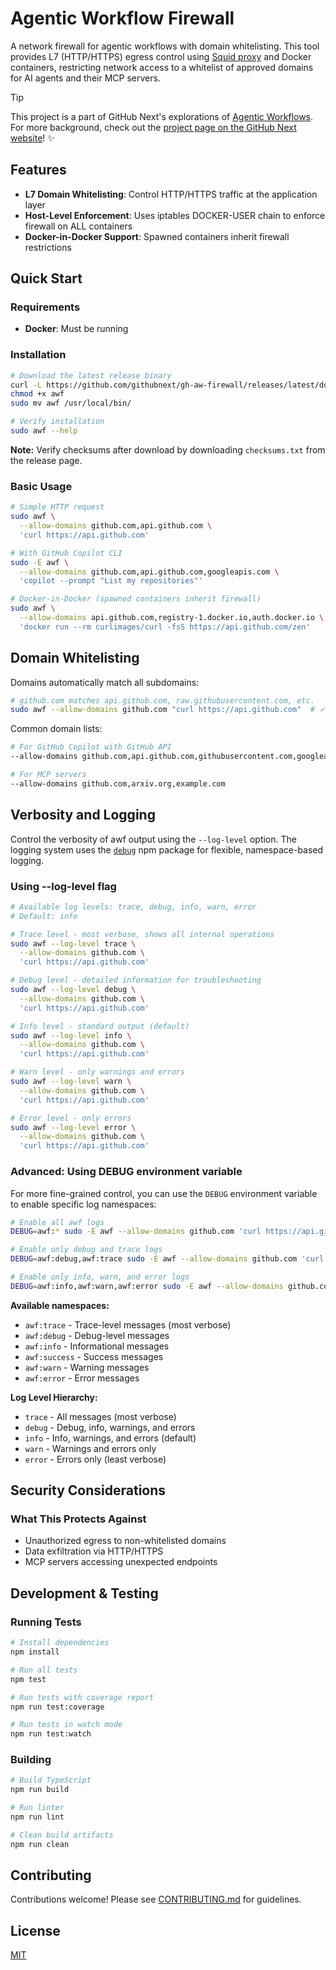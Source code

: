 # Agentic Workflow Firewall

A network firewall for agentic workflows with domain whitelisting. This tool provides L7 (HTTP/HTTPS) egress control using [Squid proxy](https://www.squid-cache.org/) and Docker containers, restricting network access to a whitelist of approved domains for AI agents and their MCP servers.

> [!TIP]
> This project is a part of GitHub Next's explorations of [Agentic Workflows](https://github.com/githubnext/gh-aw). For more background, check out the [project page on the GitHub Next website](https://githubnext.com/projects/agentic-workflows/)! ✨

## Features

- **L7 Domain Whitelisting**: Control HTTP/HTTPS traffic at the application layer
- **Host-Level Enforcement**: Uses iptables DOCKER-USER chain to enforce firewall on ALL containers
- **Docker-in-Docker Support**: Spawned containers inherit firewall restrictions

## Quick Start

### Requirements

- **Docker**: Must be running

### Installation

```bash
# Download the latest release binary
curl -L https://github.com/githubnext/gh-aw-firewall/releases/latest/download/awf-linux-x64 -o awf
chmod +x awf
sudo mv awf /usr/local/bin/

# Verify installation
sudo awf --help
```

**Note:** Verify checksums after download by downloading `checksums.txt` from the release page.

### Basic Usage

```bash
# Simple HTTP request
sudo awf \
  --allow-domains github.com,api.github.com \
  'curl https://api.github.com'

# With GitHub Copilot CLI
sudo -E awf \
  --allow-domains github.com,api.github.com,googleapis.com \
  'copilot --prompt "List my repositories"'

# Docker-in-Docker (spawned containers inherit firewall)
sudo awf \
  --allow-domains api.github.com,registry-1.docker.io,auth.docker.io \
  'docker run --rm curlimages/curl -fsS https://api.github.com/zen'
```

## Domain Whitelisting

Domains automatically match all subdomains:

```bash
# github.com matches api.github.com, raw.githubusercontent.com, etc.
sudo awf --allow-domains github.com "curl https://api.github.com"  # ✓ works
```

Common domain lists:

```bash
# For GitHub Copilot with GitHub API
--allow-domains github.com,api.github.com,githubusercontent.com,googleapis.com

# For MCP servers
--allow-domains github.com,arxiv.org,example.com
```

## Verbosity and Logging

Control the verbosity of awf output using the `--log-level` option. The logging system uses the [`debug`](https://www.npmjs.com/package/debug) npm package for flexible, namespace-based logging.

### Using --log-level flag

```bash
# Available log levels: trace, debug, info, warn, error
# Default: info

# Trace level - most verbose, shows all internal operations
sudo awf --log-level trace \
  --allow-domains github.com \
  'curl https://api.github.com'

# Debug level - detailed information for troubleshooting
sudo awf --log-level debug \
  --allow-domains github.com \
  'curl https://api.github.com'

# Info level - standard output (default)
sudo awf --log-level info \
  --allow-domains github.com \
  'curl https://api.github.com'

# Warn level - only warnings and errors
sudo awf --log-level warn \
  --allow-domains github.com \
  'curl https://api.github.com'

# Error level - only errors
sudo awf --log-level error \
  --allow-domains github.com \
  'curl https://api.github.com'
```

### Advanced: Using DEBUG environment variable

For more fine-grained control, you can use the `DEBUG` environment variable to enable specific log namespaces:

```bash
# Enable all awf logs
DEBUG=awf:* sudo -E awf --allow-domains github.com 'curl https://api.github.com'

# Enable only debug and trace logs
DEBUG=awf:debug,awf:trace sudo -E awf --allow-domains github.com 'curl https://api.github.com'

# Enable only info, warn, and error logs
DEBUG=awf:info,awf:warn,awf:error sudo -E awf --allow-domains github.com 'curl https://api.github.com'
```

**Available namespaces:**
- `awf:trace` - Trace-level messages (most verbose)
- `awf:debug` - Debug-level messages
- `awf:info` - Informational messages
- `awf:success` - Success messages
- `awf:warn` - Warning messages
- `awf:error` - Error messages

**Log Level Hierarchy:**
- `trace` - All messages (most verbose)
- `debug` - Debug, info, warnings, and errors
- `info` - Info, warnings, and errors (default)
- `warn` - Warnings and errors only
- `error` - Errors only (least verbose)

## Security Considerations

### What This Protects Against
- Unauthorized egress to non-whitelisted domains
- Data exfiltration via HTTP/HTTPS
- MCP servers accessing unexpected endpoints

## Development & Testing

### Running Tests

```bash
# Install dependencies
npm install

# Run all tests
npm test

# Run tests with coverage report
npm run test:coverage

# Run tests in watch mode
npm run test:watch
```

### Building

```bash
# Build TypeScript
npm run build

# Run linter
npm run lint

# Clean build artifacts
npm run clean
```

## Contributing

Contributions welcome! Please see [CONTRIBUTING.md](CONTRIBUTING.md) for guidelines.

## License

[MIT](LICENSE)
